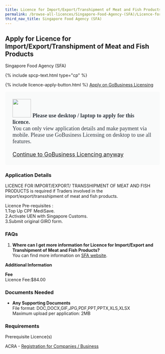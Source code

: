 ```yaml
---
title: Licence for Import/Export/Transhipment of Meat and Fish Products
permalink: /browse-all-licences/Singapore-Food-Agency-(SFA)/Licence-for-Import-Export-Transhipment-of-Meat-and-Fish-Products
third_nav_title: Singapore Food Agency (SFA)
---
```


## Apply for Licence for Import/Export/Transhipment of Meat and Fish Products

Singapore Food Agency (SFA)

{% include spcp-text.html type="cp" %}

{% include licence-apply-button.html %}
<a class="btn" id = "desktopNotice" href="https://licence1.business.gov.sg/licence1/neweadvisor/showSelectedLicence.action?redirection=true&selectedLicenceIds=201301080000176" target="_blank" rel="noopener">Apply on GoBusiness Licensing</a>
<div id = "mobileNotice" style="background: #F9FAFA; border-radius: 5px; width: auto; height: auto; padding: 24px 24px; font-size: 18px; color: #313840;">
<img src="/images/laptop.svg" alt="" style="height: 60px; width: 60px; margin-left: 0px;">
<span style="font-weight: bold; font-family: hknova-bold; font-size: 18px; ">Please use desktop / laptop to apply for this licence.</span><br>
<span style="font-family: hknova-regular;">You can only view application details and make payment via mobile. Please use GoBusiness Licensing on desktop to use all features.</span><br><br>
<a id="mobileNotice" href="https://licence1.business.gov.sg/licence1/neweadvisor/showSelectedLicence.action?redirection=true&selectedLicenceIds=201301080000176" target="_blank" rel="noopener">Continue to GoBusiness Licencing anyway</a>
</div>

<H3>Application Details</H3>

<p>LICENCE FOR IMPORT/EXPORT/ TRANSSHIPMENT OF MEAT AND FISH PRODUCTS is required if Traders involved in the import/export/transshipment of meat and fish products.</p>
<p>Licence Pre-requisites : <br />1.Top Up CPF MediSave. <br />2.Activate UEN with Singapore Customs. <br />3.Submit original GIRO form.</p>
<h3>FAQs</h3>
<ol>
<li><strong>Where can I get more information for Licence for Import/Export and Transhipment of Meat and Fish Products?</strong><br />You can find more information on <a href="https://www.sfa.gov.sg/food-import-export/conditions-for-specific-types-of-food-for-import" target="_blank" rel="noopener">SFA website</a>.</li>
</ol>

<strong>Additional Information</strong>

<p><strong>Fee</strong><br />Licence Fee:$84.00</p>

<H3>Documents Needed</H3>

<ul>
<li><strong>Any Supporting Documents</strong><br />File format: DOC,DOCX,GIF,JPG,PDF,PPT,PPTX,XLS,XLSX<br />Maximum upload per application: 2MB</strong></li>
</ul>

<H3>Requirements</H3>

<p>Prerequisite Licence(s)</p>
<p>ACRA - <a href="https://www.acra.gov.sg/Home/" target="_blank" rel="noopener">Registration for Companies / Business</a></p>

